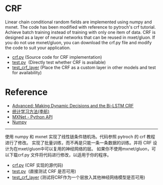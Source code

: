# CRF
Linear chain conditional random fields are implemented using numpy and mxnet. 
The code has been modified with reference to pytroch's crf tutorial. 
Achieve batch training instead of training with only one item of data. 
CRF is designed as a layer of neural networks that can be reused in mxet/gluon.
If you do not use mxnet/gluon, you can download the crf.py file and modify the code to suit your application.
* [crf.py](./crf.py)  (Source code for CRF implementation)
* [test.py](./test.py)  (Directly test whether CRF is available)
* [test_crf_layer](./test_crf_layer.py)  (Place the CRF as a custom layer in other models and test for availability)

# Reference
* [Advanced: Making Dynamic Decisions and the Bi-LSTM CRF](http://pytorch.org/tutorials/beginner/nlp/advanced_tutorial.html)
* [统计学习方法(李航)](https://baike.baidu.com/item/%E7%BB%9F%E8%AE%A1%E5%AD%A6%E4%B9%A0%E6%96%B9%E6%B3%95/10430179?fr=aladdin)
* [MXNet - Python API](https://mxnet.incubator.apache.org/api/python/index.html)
* [Numpy](https://docs.scipy.org/doc/numpy/user/quickstart.html)
***
使用 numpy 和 mxnet 实现了线性链条件随机场。代码参照 pytroch 的 crf 教程进行了修改。
实现了批量训练，而不再是只能一条一条数据的训练。并将 CRF 设计为在mxet/gluon中可以复用的神经网络的层。
如果你不使用mxnet/gluon，可以下载crf.py 文件将代码进行修改，以适用于你的程序。
* [crf.py](./crf.py)  (CRF 实现的源代码)
* [test.py](./test.py)  (直接测试 CRF 是否可用)
* [test_crf_layer](./test_crf_layer.py)  (测试将CRF作为一个层放入其他神经网络模型是否可用)

